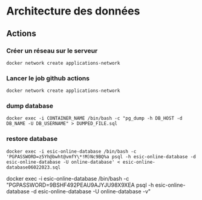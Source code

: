 # Architecture des données

## Actions

### Créer un réseau sur le serveur

```
docker network create applications-network
```

### Lancer le job github actions

```
docker network create applications-network
```

### dump database

```
docker exec -i CONTAINER_NAME /bin/bash -c "pg_dump -h DB_HOST -d DB_NAME -U DB_USERNAME" > DUMPED_FILE.sql
```

### restore database

```
docker exec -i esic-online-database /bin/bash -c 'PGPASSWORD=z5Yh@bwht@vmfY\*!M)Nc9BQ%a psql -h esic-online-database -d esic-online-database -U online-database' < esic-online-database06022023.sql
```

docker exec -i esic-online-database /bin/bash -c "PGPASSWORD=9BSHF492PEAU9AJYJU98X9XEA psql -h esic-online-database -d esic-online-database -U online-database -v"
